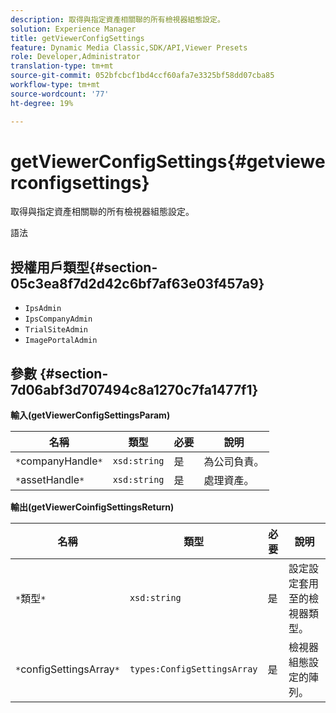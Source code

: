 ```yaml
---
description: 取得與指定資產相關聯的所有檢視器組態設定。
solution: Experience Manager
title: getViewerConfigSettings
feature: Dynamic Media Classic,SDK/API,Viewer Presets
role: Developer,Administrator
translation-type: tm+mt
source-git-commit: 052bfcbcf1bd4ccf60afa7e3325bf58dd07cba85
workflow-type: tm+mt
source-wordcount: '77'
ht-degree: 19%

---
```



# getViewerConfigSettings{#getviewerconfigsettings}

取得與指定資產相關聯的所有檢視器組態設定。

語法

## 授權用戶類型{#section-05c3ea8f7d2d42c6bf7af63e03f457a9}

* `IpsAdmin`
* `IpsCompanyAdmin`
* `TrialSiteAdmin`
* `ImagePortalAdmin`

## 參數 {#section-7d06abf3d707494c8a1270c7fa1477f1}

**輸入(getViewerConfigSettingsParam)**

| 名稱 | 類型 | 必要 | 說明 |
|---|---|---|---|
| `*`companyHandle`*` | `xsd:string` | 是 | 為公司負責。 |
| `*`assetHandle`*` | `xsd:string` | 是 | 處理資產。 |

**輸出(getViewerCoinfigSettingsReturn)**

| 名稱 | 類型 | 必要 | 說明 |
|---|---|---|---|
| `*`類型`*` | `xsd:string` | 是 | 設定設定套用至的檢視器類型。 |
| `*`configSettingsArray`*` | `types:ConfigSettingsArray` | 是 | 檢視器組態設定的陣列。 |

